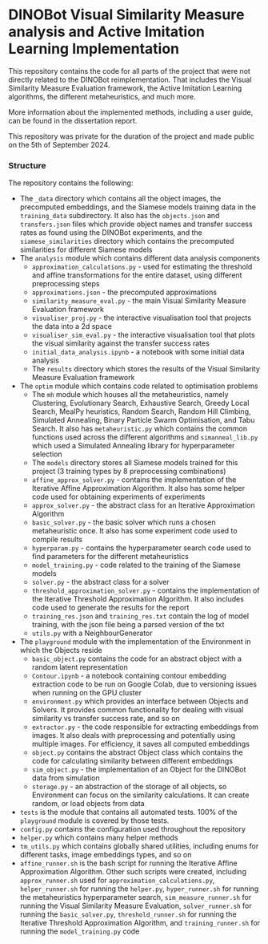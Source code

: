 # DINOBot Visual Similarity Measure analysis and Active Imitation Learning Implementation

This repository contains the code for all parts of the project that were not directly related to the DINOBot
reimplementation. That includes the Visual Similarity Measure Evaluation framework, the Active Imitation Learning
algorithms, the different metaheuristics, and much more.

More information about the implemented methods, including a user guide, can be found in the dissertation report.

This repository was private for the duration of the project and made public on the 5th of September 2024.

### Structure

The repository contains the following:

- The `_data` directory which contains all the object images, the precomputed embeddings, and the Siamese models
  training data in the `training_data` subdirectory. It also has the `objects.json` and `transfers.json` files which
  provide object names and transfer success rates as found using the DINOBot experiments, and the `siamese_similarities`
  directory which contains the precomputed similarities for different Siamese models
- The `analysis` module which contains different data analysis components
    - `approximation_calculations.py` - used for estimating the threshold and affine transformations for the entire
      dataset, using different preprocessing steps
    - `approximations.json` - the precomputed approximations
    - `similarity_measure_eval.py` - the main Visual Similarity Measure Evaluation framework
    - `visualiser_proj.py` - the interactive visualisation tool that projects the data into a 2d space
    - `visualiser_sim_eval.py` - the interactive visualisation tool that plots the visual similarity against the
      transfer success rates
    - `initial_data_analysis.ipynb` - a notebook with some initial data analysis
    - The `results` directory which stores the results of the Visual Similarity Measure Evaluation framework
- The `optim` module which contains code related to optimisation problems
    - The `mh` module which houses all the metaheuristics, namely Clustering, Evolutionary Search, Exhaustive Search,
      Greedy Local Search, MealPy heuristics, Random Search, Random Hill Climbing, Simulated Annealing, Binary Particle
      Swarm Optimisation, and Tabu Search. It also has `metaheuristic.py` which contains the common functions used
      across the different algorithms and `simanneal_lib.py` which used a Simulated Annealing library for hyperparameter
      selection
    - The `models` directory stores all Siamese models trained for this project (3 training types by 8 preprocessing
      combinations)
    - `affine_approx_solver.py` - contains the implementation of the Iterative Affine Approximation Algorithm. It also
      has some helper code used for obtaining experiments of experiments
    - `approx_solver.py` - the abstract class for an Iterative Approximation Algorithm
    - `basic_solver.py` - the basic solver which runs a chosen metaheuristic once. It also has some experiment code used
      to compile results
    - `hyperparam.py` - contains the hyperparameter search code used to find parameters for the different metaheuristics
    - `model_training.py` - code related to the training of the Siamese models
    - `solver.py` - the abstract class for a solver
    - `threshold_approximation_solver.py` - contains the implementation of the Iterative Threshold Approximation
      Algorithm. It also includes code used to generate the results for the report
    - `training_res.json` and `training_res.txt` contain the log of model training, with the json file being a parsed
      version of the txt
    - `utils.py` with a NeighbourGenerator
- The `playground` module with the implementation of the Environment in which the Objects reside
    - `basic_object.py` contains the code for an abstract object with a random latent representation
    - `Contour.ipynb` - a notebook containing contour embedding extraction code to be run on Google Colab, due to
      versioning issues when running on the GPU cluster
    - `environment.py` which provides an interface between Objects and Solvers. It provides common functionality for
      dealing with visual similarity vs transfer success rate, and so on
    - `extractor.py` - the code responsible for extracting embeddings from images. It also deals with preprocessing and
      potentially using multiple images. For efficiency, it saves all computed embeddings
    - `object.py` contains the abstract Object class which contains the code for calculating similarity between
      different embeddings
    - `sim_object.py` - the implementation of an Object for the DINOBot data from simulation
    - `storage.py` - an abstraction of the storage of all objects, so Environment can focus on the similarity
      calculations. It can create random, or load objects from data
- `tests` is the module that contains all automated tests. 100% of the `playground` module is covered by those tests.
- `config.py` contains the configuration used throughout the repository
- `helper.py` which contains many helper methods
- `tm_utils.py` which contains globally shared utilities, including enums for different tasks, image embeddings types,
  and so on
- `affine_runner.sh` is the bash script for running the Iterative Affine Approximation Algorithm. Other such scripts
  were created, including `approx_runner.sh` used for `approximation_calculations.py`, `helper_runner.sh` for running
  the `helper.py`, `hyper_runner.sh` for running the metaheuristics hyperparameter search, `sim_measure_runner.sh` for
  running the Visual Similarity Measure Evaluation, `solver_runner.sh` for running
  the `basic_solver.py`, `threshold_runner.sh` for running the Iterative Threshold Approximation Algorithm,
  and `training_runner.sh` for running the `model_training.py` code
